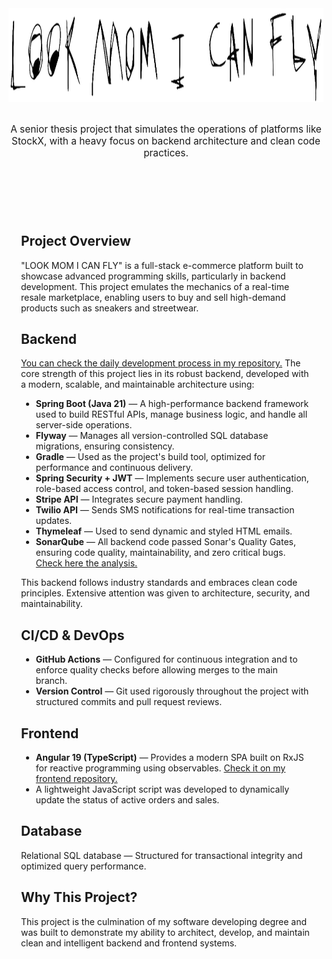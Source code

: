 <div align="center">
  <img src="./logo.png" alt="LOOK MOM I CAN FLY Logo" width="700" height="150">
</div>

<p style="font-size: 1.1em; text-align: center; margin: 2em 0;">
  A senior thesis project that simulates the operations of platforms like StockX, with a heavy focus on backend architecture and clean code practices.
</p>

<div class="create-ask-container" style="max-width: 1200px; margin: 70px auto 0 auto; padding: 20px; min-height: 530px;">

## Project Overview

"LOOK MOM I CAN FLY" is a full-stack e-commerce platform built to showcase advanced programming skills, particularly in backend development. This project emulates the mechanics of a real-time resale marketplace, enabling users to buy and sell high-demand products such as sneakers and streetwear.

## Backend

[You can check the daily development process in my repository.](https://github.com/w-arroyo/LookMomICanFly_Backend) The core strength of this project lies in its robust backend, developed with a modern, scalable, and maintainable architecture using:

- **Spring Boot (Java 21)** — A high-performance backend framework used to build RESTful APIs, manage business logic, and handle all server-side operations.
- **Flyway** — Manages all version-controlled SQL database migrations, ensuring consistency.
- **Gradle** — Used as the project's build tool, optimized for performance and continuous delivery.
- **Spring Security + JWT** — Implements secure user authentication, role-based access control, and token-based session handling.
- **Stripe API** — Integrates secure payment handling.
- **Twilio API** — Sends SMS notifications for real-time transaction updates.
- **Thymeleaf** — Used to send dynamic and styled HTML emails.
- **SonarQube** — All backend code passed Sonar's Quality Gates, ensuring code quality, maintainability, and zero critical bugs. [Check here the analysis.](https://sonarcloud.io/project/overview?id=w-arroyo_LookMomICanFly)

This backend follows industry standards and embraces clean code principles. Extensive attention was given to architecture, security, and maintainability.

## CI/CD & DevOps

- **GitHub Actions** — Configured for continuous integration and to enforce quality checks before allowing merges to the main branch.
- **Version Control** — Git used rigorously throughout the project with structured commits and pull request reviews.

## Frontend

- **Angular 19 (TypeScript)** — Provides a modern SPA built on RxJS for reactive programming using observables. [Check it on my frontend repository.](https://github.com/w-arroyo/LookMomICanFly_Frontend)
- A lightweight JavaScript script was developed to dynamically update the status of active orders and sales.

## Database

Relational SQL database — Structured for transactional integrity and optimized query performance.

## Why This Project?

This project is the culmination of my software developing degree and was built to demonstrate my ability to architect, develop, and maintain clean and intelligent backend and frontend systems.

</div>
